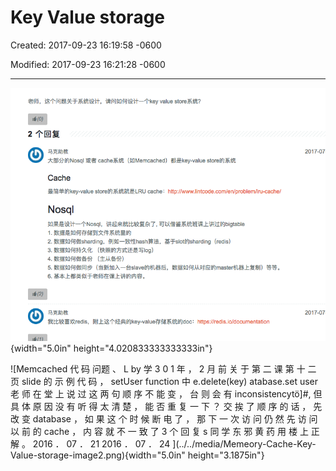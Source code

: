 # Key Value storage 

Created: 2017-09-23 16:19:58 -0600

Modified: 2017-09-23 16:21:28 -0600

---

![](../../media/Memeory-Cache-Key-Value-storage-image1.png){width="5.0in" height="4.020833333333333in"}



![Memcached 代 码 问题 、 L by 学 3 0 1 年 ， 2 月 前 关 于 第 二 课 第 十 二 页 slide 的 示 例 代 码 ， setUser function 中 e.delete(key) atabase.set user 老 师 在 堂 上 说 过 这 两 句 顺 序 不 能 变 ， 台 则 会 有 inconsistencytö]#, 但 具 体 原 因 没 有 听 得 太 清 楚 ， 能 否 重 复 一 下 ？ 交 挨 了 顺 序 的 话 ， 先 改 变 database ， 如 果 这 个 时 候 断 电 了 ， 那 下 一 次 访 问 仍 然 先 访 问 以 前 的 cache ， 内 容 就 不 一 致 了 3 个 回 复 s 同 学 东 邪 黄 药 用 楼 上 正 解 。 2016 ． 07 ． 21 2016 ． 07 ． 24 ](../../media/Memeory-Cache-Key-Value-storage-image2.png){width="5.0in" height="3.1875in"}




